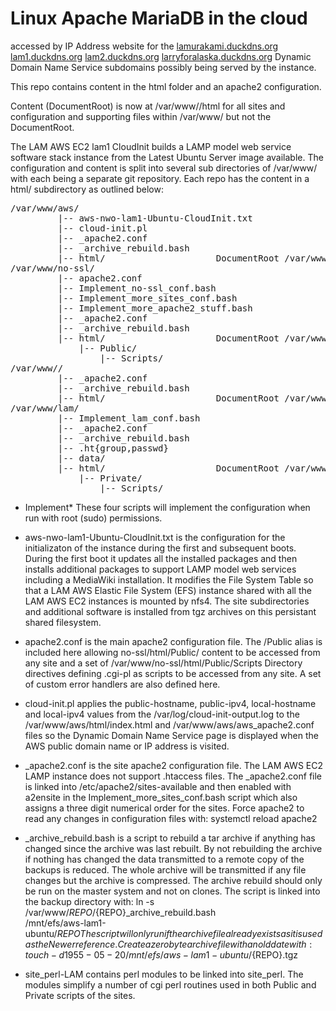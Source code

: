 # Linux Apache MariaDB in the cloud
accessed by IP Address website for the
[lamurakami.duckdns.org](http://lamurakami.duckdns.org/)
[lam1.duckdns.org](http://lam1.duckdns.org/)
[lam2.duckdns.org](http://lam2.duckdns.org/)
[larryforalaska.duckdns.org](http://larryforalaska.duckdns.org/)
Dynamic Domain Name Service subdomains possibly being served by the instance.

This repo contains content in the html folder and an apache2 configuration.

Content (DocumentRoot) is now at /var/www/<site>/html for all sites and
configuration and supporting files within /var/www/<site> but not the
DocumentRoot.

The LAM AWS EC2 lam1 CloudInit builds a LAMP model web service software
stack instance from the Latest Ubuntu Server image available.
The configuration and content is split into several sub directories of
/var/www/ with each being a separate git repository.  Each repo has the
content in a html/ subdirectory as outlined below:

<pre>/var/www/aws/
         |-- aws-nwo-lam1-Ubuntu-CloudInit.txt
         |-- cloud-init.pl
         |-- <site>_apache2.conf
         |-- <site>_archive_rebuild.bash
         |-- html/                     DocumentRoot /var/www/aws/html/
/var/www/no-ssl/
         |-- apache2.conf
         |-- Implement_no-ssl_conf.bash
         |-- Implement_more_sites_conf.bash
         |-- Implement_more_apache2_stuff.bash
         |-- <site>_apache2.conf
         |-- <site>_archive_rebuild.bash
         |-- html/                     DocumentRoot /var/www/no-ssl/html/
             |-- Public/
                 |-- Scripts/
/var/www/<additional-sites>/
         |-- <site>_apache2.conf
         |-- <site>_archive_rebuild.bash
         |-- html/                     DocumentRoot /var/www/<additional-sites>/html/
/var/www/lam/
         |-- Implement_lam_conf.bash
         |-- <site>_apache2.conf
         |-- <site>_archive_rebuild.bash
         |-- .ht{group,passwd}
         |-- data/
         |-- html/                     DocumentRoot /var/www/lam/html/
             |-- Private/
                 |-- Scripts/</pre>

* Implement* These four scripts will implement the configuration when run
with root (sudo) permissions.

* aws-nwo-lam1-Ubuntu-CloudInit.txt is the configuration for the initializaton
of the instance during the first and subsequent boots.  During the first boot
it updates all the installed packages and then installs additional packages
to support LAMP model web services including a MediaWiki installation.
It modifies the File System Table so that a LAM AWS Elastic File System (EFS)
instance shared with all the LAM AWS EC2 instances is mounted by nfs4.
The site subdirectories and additional software is installed from tgz
archives on this persistant shared filesystem.

* apache2.conf is the main apache2 configuration file.  The /Public alias is
included here allowing no-ssl/html/Public/ content to be accessed from any
site and a set of /var/www/no-ssl/html/Public/Scripts Directory directives
defining .cgi-pl as scripts to be accessed from any site.
A set of custom error handlers are also defined here.

* cloud-init.pl applies the public-hostname, public-ipv4, local-hostname and
local-ipv4 values from the /var/log/cloud-init-output.log to the
/var/www/aws/html/index.html and /var/www/aws/aws_apache2.conf files so the
Dynamic Domain Name Service page is displayed when the AWS public domain name
or IP address is visited.

* <site>_apache2.conf is the site apache2 configuration file.  The LAM AWS
EC2 LAMP instance does not support .htaccess files.  The <site>_apache2.conf
file is linked into /etc/apache2/sites-available and then enabled with
a2ensite in the Implement_more_sites_conf.bash script which also assigns
a three digit numerical order for the sites.  Force apache2 to read any
changes in configuration files with:
 systemctl reload apache2

* <site>_archive_rebuild.bash is a script to rebuild a tar archive if anything
has changed since the archive was last rebuilt.  By not rebuilding the archive
if nothing has changed the data transmitted to a remote copy of the backups is
reduced.  The whole archive will be transmitted if any file changes but the
archive is compressed.  The archive rebuild should only be run on the master
system and not on clones.  The script is linked into the backup directory with:
 ln -s /var/www/${REPO}/${REPO}_archive_rebuild.bash \
 /mnt/efs/aws-lam1-ubuntu/${REPO}
The script will only run if the archive file already exists as it is used as
the Newer reference.  Create a zero byte archive file with an old date with:
 touch -d 1955-05-20 /mnt/efs/aws-lam1-ubuntu/${REPO}.tgz

* site_perl-LAM contains perl modules to be linked into site_perl.
The modules simplify a number of cgi perl routines used in both Public
and Private scripts of the sites.
